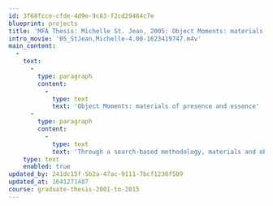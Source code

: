 ```yaml
---
id: 3f68fcce-cfde-4d9e-9c83-f2cd29464c7e
blueprint: projects
title: 'MFA Thesis: Michelle St. Jean, 2005: Object Moments: materials of presence and essence'
intro_movie: '05_StJean,Michelle-4.00-1623419747.m4v'
main_content:
  -
    text:
      -
        type: paragraph
        content:
          -
            type: text
            text: 'Object Moments: materials of presence and essence'
      -
        type: paragraph
        content:
          -
            type: text
            text: 'Through a search-based methodology, materials and objects have the potential to supersede type and image in the production of meaning. This investigation places an emphasis on material as matter, as physical substance with which we interact and sense in real space and time. Through this process, a dialogue emerges between the 2D and 3D. In the pursuit of three-dimensional experiences, the work generated also results in graphic form that is dimensional and concrete, and captures the spirit of the experience, perhaps more so than the experience itself'
    type: text
    enabled: true
updated_by: 241dc15f-5b2a-47ac-9111-7bcf1230f589
updated_at: 1641271487
course: graduate-thesis-2001-to-2015
---
```

